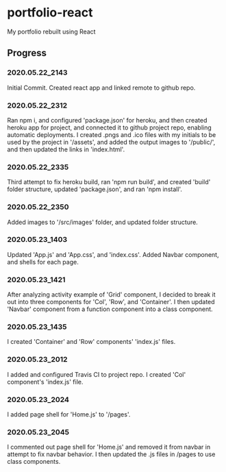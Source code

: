 # portfolio-react

My portfolio rebuilt using React

## Progress

### 2020.05.22_2143

Initial Commit.  Created react app and linked remote to github repo.

### 2020.05.22_2312

Ran npm i, and configured 'package.json' for heroku, and then created heroku app for project, and connected it to github project repo, enabling automatic deployments.  I created .pngs and .ico files with my initials to be used by the project in '/assets', and added the output images to '/public/', and then updated the links in 'index.html'.

### 2020.05.22_2335

Third attempt to fix heroku build, ran 'npm run build', and created 'build' folder structure, updated 'package.json', and ran 'npm install'.

### 2020.05.22_2350

Added images to '/src/images' folder, and updated folder structure.

### 2020.05.23_1403

Updated 'App.js' and 'App.css', and 'index.css'.  Added Navbar component, and shells for each page.

### 2020.05.23_1421

After analyzing activity example of 'Grid' component, I decided to break it out into three components for 'Col', 'Row', and 'Container'.  I then updated 'Navbar' component from a function component into a class component.

### 2020.05.23_1435

I created 'Container' and 'Row' components' 'index.js' files.

### 2020.05.23_2012

I added and configured Travis CI to project repo. I created 'Col' component's 'index.js' file.

### 2020.05.23_2024

I added page shell for 'Home.js' to '/pages'.

### 2020.05.23_2045

I commented out page shell for 'Home.js' and removed it from navbar in attempt to fix navbar behavior.  I then updated the .js files in /pages to use class components.
